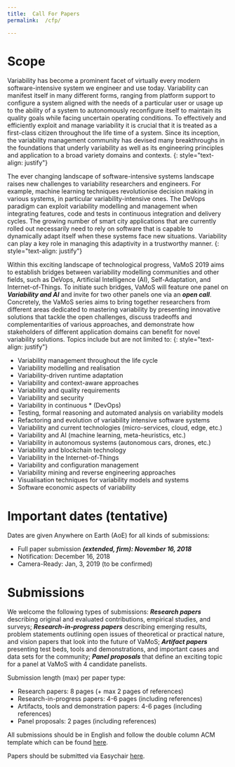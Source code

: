 ```yaml
---
title:  Call For Papers
permalink:  /cfp/

---
```


# Scope

Variability has become a prominent facet of virtually every modern software-intensive system we engineer and use today. Variability can manifest itself in many different forms, ranging from platform support to configure a system aligned with the needs of a particular user or usage up to the ability of a system to autonomously reconfigure itself to maintain its quality goals while facing uncertain operating conditions. To effectively and efficiently exploit and manage variability it is crucial that it is treated as a first-class citizen throughout the life time of a system. Since its inception, the variability management community has devised many breakthroughs in the foundations that underly variability as well as its engineering principles and application to a broad variety domains and contexts. 
{: style="text-align: justify"}


The ever changing landscape of software-intensive systems landscape raises new challenges to variability researchers and engineers. For example, machine learning techniques revolutionise decision making in various systems, in particular variability-intensive ones. The DeVops paradigm can exploit variability modelling and management when integrating features, code and tests in continuous integration and delivery cycles. The growing number of smart city applications that are currently rolled out necessarily need to rely on software that is capable to dynamically adapt itself when these systems face new situations. Variability can play a key role in managing this adaptivity in a trustworthy manner. 
{: style="text-align: justify"}


Within this exciting landscape of technological progress, VaMoS 2019 aims to establish bridges between variability modelling communities and other fields, such as DeVops, Artificial Intelligence (AI), Self-Adaptation, and Internet-of-Things. To initiate such bridges, VaMoS will feature one panel on ***Variability and AI*** and invite for two other panels one via an ***open call***. Concretely, the VaMoS series aims to bring together researchers from different areas dedicated to mastering variability by presenting innovative solutions that tackle the open challenges, discuss tradeoffs and complementarities of various approaches, and demonstrate how stakeholders of different application domains can benefit for novel variability solutions. Topics include but are not limited to:
{: style="text-align: justify"}


* Variability management throughout the life cycle 
* Variability modelling and realisation 
* Variability-driven runtime adaptation
* Variability and context-aware approaches
* Variability and quality requirements 
* Variability and security
* Variability in continuous * (DevOps)
* Testing, formal reasoning and automated analysis on variability models 
* Refactoring and evolution of variability intensive software systems 
* Variability and current technologies (micro-services, cloud, edge, etc.)
* Variability and AI (machine learning, meta-heuristics, etc.) 
* Variability in autonomous systems (autonomous cars, drones, etc.)
* Variability and blockchain technology
* Variability in the Internet-of-Things
* Variability and configuration management
* Variability mining and reverse engineering approaches
* Visualisation techniques for variability models and systems 
* Software economic aspects of variability


# Important dates (tentative)

Dates are given Anywhere on Earth (AoE) for all kinds of submissions:


* Full paper submission ***(extended, firm): November 16, 2018*** 
* Notification:  December 16, 2018
* Camera-Ready:  Jan, 3, 2019 (to be confirmed)  

# Submissions

We welcome the following types of submissions: ***Research papers*** describing  original and evaluated contributions, empirical studies, and surveys; ***Research-in-progress papers*** describing emerging results, problem statements outlining open issues of theoretical or practical nature, and vision papers that look into the future of VaMoS; ***Artifact papers*** presenting test beds, tools and demonstrations, and important cases and data sets for the community; ***Panel proposals*** that define an exciting topic for a panel at VaMoS with 4 candidate panelists.

Submission length (max) per paper type:

* Research papers:  8 pages (+ max 2 pages of references)
* Research-in-progress papers: 4-6 pages (including references)
* Artifacts, tools and demonstration papers: 4-6 pages (including references)
* Panel proposals: 2 pages (including references)

All submissions should be in English and follow the double column ACM template which can be found [here](https://www.acm.org/publications/proceedings-template).

Papers should be submitted via Easychair [here](https://easychair.org/conferences/?conf=vamos2019). 

 
